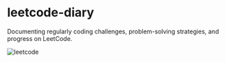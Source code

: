 # leetcode-diary
Documenting regularly coding challenges, problem-solving strategies, and progress on LeetCode.

![leetcode](https://github.com/MehediHasanNasim/leetcode-diary/assets/75909031/ac1641a0-e63b-43e3-9043-a96e082f4858)
